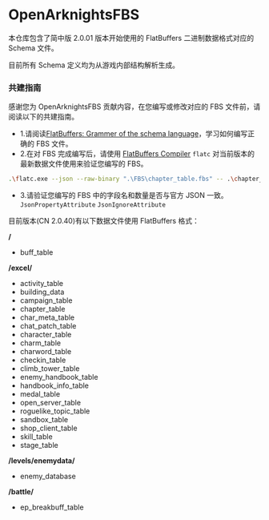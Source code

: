 # OpenArknightsFBS

本仓库包含了简中版 2.0.01 版本开始使用的 FlatBuffers 二进制数据格式对应的 Schema 文件。

目前所有 Schema 定义均为从游戏内部结构解析生成。

### 共建指南

感谢您为 OpenArknightsFBS 贡献内容，在您编写或修改对应的 FBS 文件前，请阅读以下的共建指南。

- 1.请阅读[FlatBuffers: Grammer of the schema language](https://flatbuffers.dev/flatbuffers_grammar.html)，学习如何编写正确的 FBS 文件。
- 2.在对 FBS 完成编写后，请使用 [FlatBuffers Compiler](https://github.com/google/flatbuffers/releases) `flatc` 对当前版本的最新数据文件使用来验证您编写的 FBS。
```bash
.\flatc.exe --json --raw-binary ".\FBS\chapter_table.fbs" -- .\chapter_table.json --strict-json --natural-utf8
```
- 3.请验证您编写的 FBS 中的字段名和数量是否与官方 JSON 一致。`JsonPropertyAttribute` `JsonIgnoreAttribute`

目前版本(CN 2.0.40)有以下数据文件使用 FlatBuffers 格式：

**/**
- buff_table

**/excel/**
- activity_table
- building_data
- campaign_table
- chapter_table
- char_meta_table
- chat_patch_table
- character_table
- charm_table
- charword_table
- checkin_table
- climb_tower_table
- enemy_handbook_table
- handbook_info_table
- medal_table
- open_server_table
- roguelike_topic_table
- sandbox_table
- shop_client_table
- skill_table
- stage_table

**/levels/enemydata/**
- enemy_database

**/battle/**
- ep_breakbuff_table
